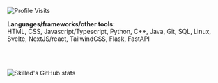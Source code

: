 ![Profile Visits](https://komarev.com/ghpvc/?username=skilled5041&style=flat-square**)

**Languages/frameworks/other tools:**
<br>
HTML, CSS, Javascript/Typescript, Python, C++, Java, Git, SQL, Linux, Svelte, NextJS/react, TailwindCSS, Flask, FastAPI

<br>
<br>

![Skilled's GitHub stats](https://github-readme-stats-blush-nine-90.vercel.app/api?username=skilled5041&show_icons=true&include_all_commits=true)
